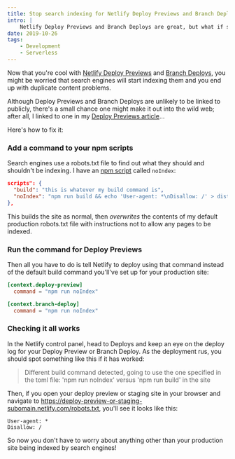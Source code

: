 ```yaml
---
title: Stop search indexing for Netlify Deploy Previews and Branch Deploys
intro: |
    Netlify Deploy Previews and Branch Deploys are great, but what if search engines start indexing them?
date: 2019-10-26
tags:
    - Development
    - Serverless
---
```


Now that you're cool with [Netlify Deploy Previews](/blog/netlify-deploy-previews) and [Branch Deploys](/blog/setting-up-a-staging-site-with-netlify), you might be worried that search engines will start indexing them and you end up with duplicate content problems.

Although Deploy Previews and Branch Deploys are unlikely to be linked to publicly, there's a small chance one might make it out into the wild web; after all, I linked to one in my [Deploy Previews article](/blog/netlify-deploy-previews)…

Here's how to fix it:


### Add a command to your npm scripts

Search engines use a robots.txt file to find out what they should and shouldn't be indexing. I have an [npm script](https://docs.npmjs.com/misc/scripts) called `noIndex`:

```json
scripts": {
  "build": "this is whatever my build command is",
  "noIndex": "npm run build && echo 'User-agent: *\nDisallow: /' > dist/robots.txt"
},
```

This builds the site as normal, then *overwrites* the contents of my default production robots.txt file with instructions not to allow any pages to be indexed.


### Run the command for Deploy Previews

Then all you have to do is tell Netlify to deploy using that command instead of the default build command you'll've set up for your production site:

```toml
[context.deploy-preview]
  command = "npm run noIndex"

[context.branch-deploy]
  command = "npm run noIndex"
```


### Checking it all works

In the Netlify control panel, head to Deploys and keep an eye on the deploy log for your Deploy Preview or Branch Deploy. As the deployment rus, you should spot something like this if it has worked:

> Different build command detected, going to use the one specified in the toml file: 'npm run noIndex' versus 'npm run build' in the site

Then, if you open your deploy preview or staging site in your browser and navigate to https://deploy-preview-or-staging-subomain.netlify.com/robots.txt, you'll see it looks like this:

```
User-agent: *
Disallow: /
```

So now you don't have to worry about anything other than your production site being indexed by search engines!
